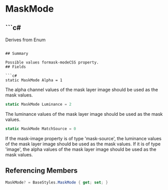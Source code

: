 # MaskMode

## ```c#
Derives from Enum
```

## Summary

Possible values formask-modeCSS property.
## Fields

```c#
static MaskMode Alpha = 1
```
The alpha channel values of the mask layer image should be used as the mask values.
```c#
static MaskMode Luminance = 2
```
The luminance values of the mask layer image should be used as the mask values.
```c#
static MaskMode MatchSource = 0
```
If the mask-image property is of type 'mask-source', the luminance values of the mask layer image should be used as the mask values.
If it is of type 'image', the alpha values of the mask layer image should be used as the mask values.
## Referencing Members

```c#
MaskMode? = BaseStyles.MaskMode { get; set; } 
```
